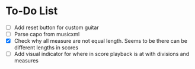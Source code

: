 # To-Do List

- [ ] Add reset button for custom guitar
- [ ] Parse capo from musicxml
- [x] Check why all measure are not equal length. Seems to be there can be different lengths in scores
- [ ] Add visual indicator for where in score playback is at with divisions and measures
